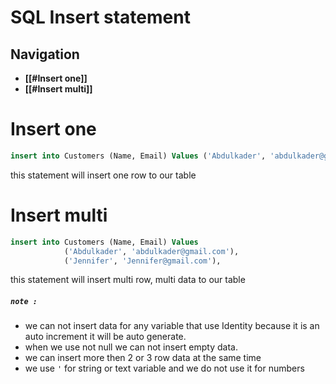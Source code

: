 # SQL Insert statement

## Navigation
- **[[#Insert one]]**
- **[[#Insert multi]]**


# Insert one
``` SQL
insert into Customers (Name, Email) Values ('Abdulkader', 'abdulkader@gmail.com')
```
this statement will insert one row to our table


# Insert multi
``` SQL
insert into Customers (Name, Email) Values 
			('Abdulkader', 'abdulkader@gmail.com'),
			('Jennifer', 'Jennifer@gmail.com'),
```
this statement will insert multi row, multi data to our table


##### `note :`
- we can not insert data for any variable that use Identity because it is an auto increment it will be auto generate.
- when we use not null we can not insert empty data.
- we can insert more then 2 or 3 row data at the same time
- we use `'` for string or text variable and we do not use it for numbers
